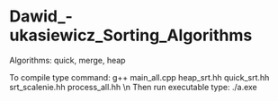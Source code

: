 # Dawid_-ukasiewicz_Sorting_Algorithms
Algorithms: quick, merge, heap

To compile type command: g++ main_all.cpp heap_srt.hh quick_srt.hh srt_scalenie.hh process_all.hh \n
Then run executable type: ./a.exe
